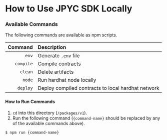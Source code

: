 # How to Use JPYC SDK Locally

### Available Commands

The following commands are available as npm scripts.

|   Command | Description                                        |
| --------: | :------------------------------------------------- |
|     `env` | Generate `.env` file                               |
| `compile` | Compile contracts                                  |
|   `clean` | Delete artifacts                                   |
|    `node` | Run hardhat node locally                           |
|  `deploy` | Deploy compiled contracts to local hardhat network |

#### How to Run Commands

1. `cd` into this directory (`/packages/v1`).
2. Run the following command (`{command-name}` should be replaced by any of the available commands above).

```sh
$ npm run {command-name}
```
